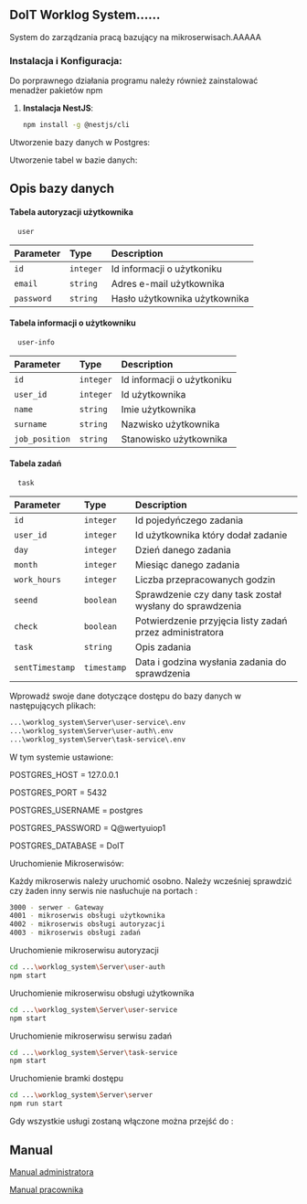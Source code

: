 ## DoIT Worklog System......

System do zarządzania pracą bazujący na mikroserwisach.AAAAA
### Instalacja i Konfiguracja:
Do porprawnego działania programu należy również zainstalować menadżer pakietów npm
1. **Instalacja NestJS**:
 
   ```bash
   npm install -g @nestjs/cli


Utworzenie bazy danych w Postgres:

Utworzenie tabel w bazie danych:

## Opis bazy danych
#### Tabela autoryzacji użytkownika

```http
  user
```

| Parameter | Type     | Description                       |
| :-------- | :------- | :-------------------------------- |
| `id`      | `integer` | Id informacji o użytkoniku|
| `email`      | `string` | Adres e-mail użytkownika  |
| `password`      | `string` | Hasło użytkownika użytkownika |

#### Tabela informacji o użytkowniku

```http
  user-info
```

| Parameter | Type     | Description                       |
| :-------- | :------- | :-------------------------------- |
| `id`      | `integer` | Id informacji o użytkoniku|
| `user_id`      | `integer` | Id użytkownika  |
| `name`      | `string` | Imie użytkownika |
| `surname`      | `string` | Nazwisko użytkownika |
| `job_position`      | `string` | Stanowisko użytkownika |

#### Tabela zadań

```http
  task
```

| Parameter | Type     | Description                       |
| :-------- | :------- | :-------------------------------- |
| `id`      | `integer` | Id pojedyńczego zadania|
| `user_id`      | `integer` | Id użytkownika który dodał zadanie |
| `day`      | `integer` | Dzień danego zadania |
| `month`      | `integer` | Miesiąc danego zadania |
| `work_hours`      | `integer` | Liczba przepracowanych godzin |
| `seend`      | `boolean` | Sprawdzenie czy dany task został wysłany do sprawdzenia |
| `check`      | `boolean` | Potwierdzenie przyjęcia listy zadań przez administratora |
| `task`      | `string` | Opis zadania |
| `sentTimestamp`      | `timestamp` | Data i godzina wysłania zadania do sprawdzenia |

Wprowadź swoje dane dotyczące dostępu do bazy danych w następujących plikach:

   ```bash
   ...\worklog_system\Server\user-service\.env
   ...\worklog_system\Server\user-auth\.env
   ...\worklog_system\Server\task-service\.env
  ```
W tym systemie ustawione:

POSTGRES_HOST = 127.0.0.1

POSTGRES_PORT = 5432

POSTGRES_USERNAME = postgres

POSTGRES_PASSWORD = Q@wertyuiop1

POSTGRES_DATABASE = DoIT

Uruchomienie Mikroserwisów:

Każdy mikroserwis należy uruchomić osobno. Należy wcześniej sprawdzić czy żaden inny serwis nie nasłuchuje na portach :

```bash
3000 - serwer - Gateway
4001 - mikroserwis obsługi użytkownika
4002 - mikroserwis obsługi autoryzacji
4003 - mikroserwis obsługi zadań
```

Uruchomienie mikroserwisu autoryzacji
```bash
cd ...\worklog_system\Server\user-auth
npm start
```

Uruchomienie mikroserwisu obsługi użytkownika
```bash
cd ...\worklog_system\Server\user-service
npm start
```

Uruchomienie mikroserwisu serwisu zadań
```bash
cd ...\worklog_system\Server\task-service
npm start
```

Uruchomienie bramki dostępu
```bash
cd ...\worklog_system\Server\server
npm run start
```


Gdy wszystkie usługi zostaną włączone można przejść do :


## Manual

[Manual administratora](https://github.com/WerHack0/worklog_system/blob/main/manual_admin.pdf)

[Manual pracownika](https://github.com/WerHack0/worklog_system/blob/main/manual_user.pdf)
